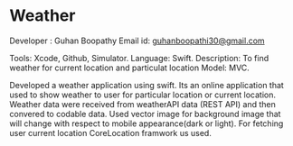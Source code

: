 # Weather
 Developer : Guhan Boopathy
 Email id: guhanboopathi30@gmail.com
 
 Tools: Xcode, Github, Simulator.
 Language: Swift.
 Description: To find weather for current location and particulat location
 Model: MVC.
 
Developed a weather application using swift. Its an online application that used to show weather to user for particular location or current location.  Weather data were received from weatherAPI data (REST API) and then convered to codable data. Used vector image for background image that will change with respect to mobile appearance(dark or light).  For fetching user current location CoreLocation framwork us used.
